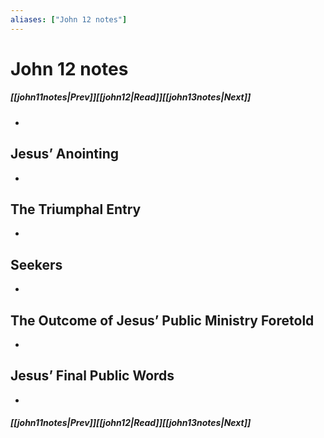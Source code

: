 ```yaml
---
aliases: ["John 12 notes"]
---
```

# John 12 notes
##### <span class=arrow-left></span>[[john11notes|Prev]]<span class=navigation-separator></span>[[john12|Read]]<span class=navigation-separator></span>[[john13notes|Next]]<span class=arrow-right></span>
- 
## Jesus’ Anointing
- 
## The Triumphal Entry
- 
## Seekers
- 
## The Outcome of Jesus’ Public Ministry Foretold
- 
## Jesus’ Final Public Words
- 
##### <span class=arrow-left></span>[[john11notes|Prev]]<span class=navigation-separator></span>[[john12|Read]]<span class=navigation-separator></span>[[john13notes|Next]]<span class=arrow-right></span>